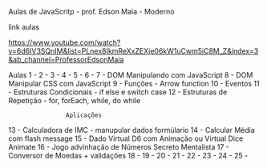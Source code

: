 Aulas de JavaScritp - prof. Edson Maia - Moderno

 link aulas

 https://www.youtube.com/watch?v=6d6IV3SQnIM&list=PLnex8IkmReXxZEXje06kW1uCwm5iC8M_Z&index=3&ab_channel=ProfessorEdsonMaia 


Aulas
1 -
2 -
3 -
4 -
5 -
6 -
7 - DOM Manipulando com JavaScript
8 - DOM Manipular CSS com JavaScript
9 - Funções - Arrow function
10 - Eventos
11 - Estruturas Condicionais - if else e switch case
12 - Estruturas de Repetição - for, forEach, while, do while
                    
                    Aplicações
13 - Calculadora de IMC - manupular dados formúlario
14 - Calcular Média com flash message
15 - Dado Virtual D6 com Animação ou Virtual Dice Animate
16 - Jogo advinhação de Números Secreto Mentalista
17 - Conversor de Moedas + validações
18 -
19 - 
20 -
21 -
22 -
23 -
24 -
25 -
